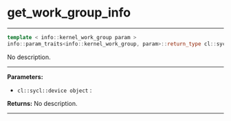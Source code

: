# get_work_group_info

---

```cpp
template < info::kernel_work_group param >
info::param_traits<info::kernel_work_group, param>::return_type cl::sycl::kernel::get_work_group_info(const cl::sycl::device &object) const
```


No description.


---
**Parameters:**

 - `cl::sycl::device object`
: 

**Returns:** No description.

---
